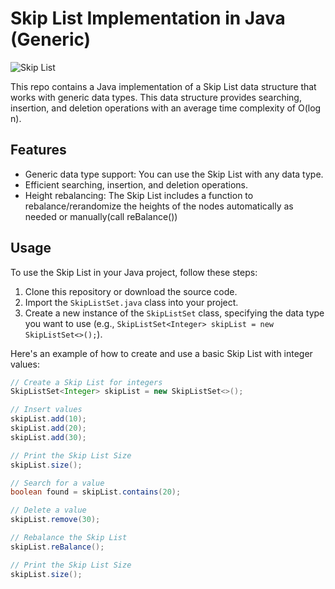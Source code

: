 # Skip List Implementation in Java (Generic)

![Skip List](https://upload.wikimedia.org/wikipedia/commons/8/86/Skip_list.svg)

This repo contains a Java implementation of a Skip List data structure that works with generic data types. This data structure provides searching, insertion, and deletion operations with an average time complexity of O(log n).

## Features

- Generic data type support: You can use the Skip List with any data type.
- Efficient searching, insertion, and deletion operations.
- Height rebalancing: The Skip List includes a function to rebalance/rerandomize the heights of the nodes automatically as needed or manually(call reBalance())

## Usage

To use the Skip List in your Java project, follow these steps:

1. Clone this repository or download the source code.
2. Import the `SkipListSet.java` class into your project.
3. Create a new instance of the `SkipListSet` class, specifying the data type you want to use (e.g., `SkipListSet<Integer> skipList = new SkipListSet<>();`).

Here's an example of how to create and use a basic Skip List with integer values:

```java
// Create a Skip List for integers
SkipListSet<Integer> skipList = new SkipListSet<>();

// Insert values
skipList.add(10);
skipList.add(20);
skipList.add(30);

// Print the Skip List Size
skipList.size();

// Search for a value
boolean found = skipList.contains(20);

// Delete a value
skipList.remove(30);

// Rebalance the Skip List
skipList.reBalance();

// Print the Skip List Size
skipList.size();
